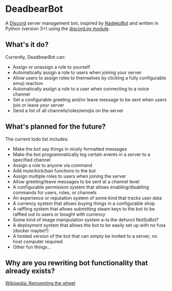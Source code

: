 # DeadbearBot
A [Discord](https://discordapp.com/) server management bot, inspired by [NadekoBot](https://nadekobot.me/) and written in Python (version 3+) using the [discord.py module](https://github.com/Rapptz/discord.py).

## What's it do?
Currently, DeadbearBot can:
* Assign or unassign a role to yourself
* Automatically assign a role to users when joining your server
* Allow users to assign roles to themselves by clicking a fully configurable emoji reaction
* Automatically assign a role to a user when connecting to a voice channel
* Set a configurable greeting and/or leave message to be sent when users join or leave your server
* Send a list of all channels/roles/emojis on the server

## What's planned for the future?
The current todo list includes:
* Make the bot say things in nicely formatted messages
* Make the bot programmatically log certain events in a server to a specified channel
* Assign a role to anyone via command
* Add mute/kick/ban functions to the bot
* Assign multiple roles to users when joining the server
* Allow greeting/leave messages to be sent at a channel level
* A configurable permission system that allows enabling/disabling commands for users, roles, or channels
* An experience or reputation system of some kind that tracks user data
* A currency system that allows buying things in a configurable shop
* A raffling system that allows submitting steam keys to the bot to be raffled out to users or bought with currency
* Some kind of image manipulation system a-la the defunct NotSoBot?
* A deployment system that allows the bot to be easily set up with no fuss (docker maybe?)
* A hosted version of the bot that can simply be invited to a server, no host computer required
* Other fun things...

## Why are you rewriting bot functionality that already exists?
[Wikipedia: Reinventing the wheel](https://en.wikipedia.org/wiki/Reinventing_the_wheel)
